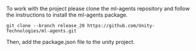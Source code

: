 To work with the project please clone the ml-agents repository and follow the instructions to install the ml-agents package.
```
git clone --branch release_20 https://github.com/Unity-Technologies/ml-agents.git
```
Then, add the package.json file to the unity project.